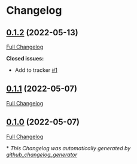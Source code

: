 # Changelog

## [0.1.2](https://github.com/buluma/ansible-role-perforce/tree/0.1.2) (2022-05-13)

[Full Changelog](https://github.com/buluma/ansible-role-perforce/compare/0.1.1...0.1.2)

**Closed issues:**

- Add to tracker [\#1](https://github.com/buluma/ansible-role-perforce/issues/1)

## [0.1.1](https://github.com/buluma/ansible-role-perforce/tree/0.1.1) (2022-05-07)

[Full Changelog](https://github.com/buluma/ansible-role-perforce/compare/0.1.0...0.1.1)

## [0.1.0](https://github.com/buluma/ansible-role-perforce/tree/0.1.0) (2022-05-07)

[Full Changelog](https://github.com/buluma/ansible-role-perforce/compare/ef2b5c29519272f0195dc0346222dc58a3940504...0.1.0)



\* *This Changelog was automatically generated by [github_changelog_generator](https://github.com/github-changelog-generator/github-changelog-generator)*
